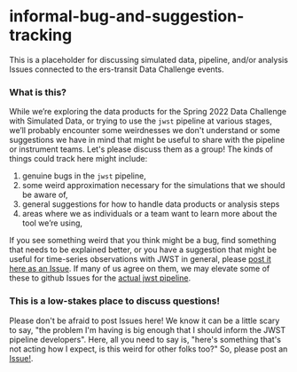 # informal-bug-and-suggestion-tracking
This is a placeholder for discussing simulated data, pipeline, and/or analysis Issues connected to the ers-transit Data Challenge events.

### What is this?
While we’re exploring the data products for the Spring 2022 Data Challenge with Simulated Data, or trying to use the `jwst` pipeline at various stages, we’ll probably encounter some weirdnesses we don't understand or some suggestions we have in mind that might be useful to share with the pipeline or instrument teams. Let's please discuss them as a group! The kinds of things could track here might include:

1. genuine bugs in the `jwst` pipeline, 
2. some weird approximation necessary for the simulations that we should be aware of,
3. general suggestions for how to handle data products or analysis steps
4. areas where we as individuals or a team want to learn more about the tool we’re using, 


If you see something weird that you think might be a bug, find something that needs to be explained better, or you have a suggestion that might be useful for time-series observations with JWST in general, please [post it here as an Issue](https://github.com/ers-transit/informal-bug-and-weirdness-tracking/issues). If many of us agree on them, we may elevate some of these to github Issues for the [actual jwst pipeline](https://github.com/spacetelescope/jwst). 

### This is a low-stakes place to discuss questions!
Please don't be afraid to post Issues here! We know it can be a little scary to say, "the problem I'm having is big enough that I should inform the JWST pipeline developers". Here, all you need to say is, "here's something that's not acting how I expect, is this weird for other folks too?" So, please post an [Issue!](https://github.com/ers-transit/informal-bug-and-weirdness-tracking/issues).

